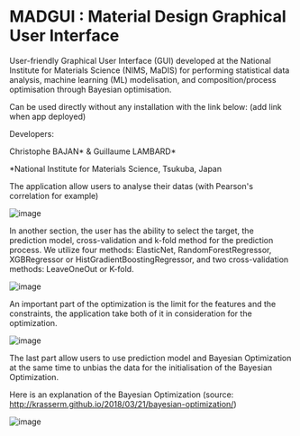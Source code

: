 # MADGUI : Material Design Graphical User Interface
User-friendly Graphical User Interface (GUI) developed at the National Institute for Materials Science (NIMS, MaDIS) for performing statistical data analysis, machine learning (ML) modelisation, and composition/process optimisation through Bayesian optimisation.

Can be used directly without any installation with the link below:
(add link when app deployed)

Developers:

Christophe BAJAN* & Guillaume LAMBARD*

*National Institute for Materials Science, Tsukuba, Japan

The application allow users to analyse their datas (with Pearson's correlation for example)

![image](https://user-images.githubusercontent.com/108456770/215407614-e26e4250-7864-495b-b0d4-e43f7efb4fb1.png)

In another section, the user has the ability to select the target, the prediction model, cross-validation and k-fold method for the prediction process.
We utilize four methods: ElasticNet, RandomForestRegressor, XGBRegressor or HistGradientBoostingRegressor, and two cross-validation methods: LeaveOneOut or K-fold.

![image](https://user-images.githubusercontent.com/108456770/215394425-03f5c70b-39cc-41a7-a8d4-4f9b0e6daf14.png)

An important part of the optimization is the limit for the features and the constraints, the application take both of it in consideration for the optimization.

![image](https://user-images.githubusercontent.com/108456770/215394498-d42ecad5-b5e2-4363-902d-f85e33951773.png)

The last part allow users to use prediction model and Bayesian Optimization at the same time to unbias the data for the initialisation of the Bayesian Optimization.

Here is an explanation of the Bayesian Optimization (source: http://krasserm.github.io/2018/03/21/bayesian-optimization/)

![image](https://user-images.githubusercontent.com/108456770/215394614-fa624138-568c-4951-b6e7-a4e9c3e005e0.png)

